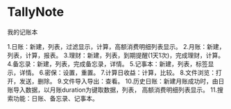 # TallyNote
我的记账本

1.日账：新建，列表，过滤显示，计算，高额消费明细列表显示。
2.月账：新建，列表，计算，报表。
3.理财：新建，列表，到期提醒(1天1次)，完成理财，计算。
4.备忘录：新建，列表，完成备忘录，详情。
5.记事本：新建，列表，标签显示，详情。
6.密保：设置，重置。
7.计算日收益：计算，比较。
8.文件浏览：打开，发送，删除。
9.文件导入导出：查看。
10.历史日账：新建月账成功时，由日账导入数据，以月账duration为键取数据，列表， 高额消费明细列表显示。
11.搜索功能：日账、备忘录、记事本。